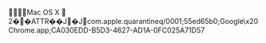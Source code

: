     Mac OS X         2   �      �                                      ATTR       �   �   J                  �   J  com.apple.quarantine q/0001;55ed65b0;Google\x20Chrome.app;CA030EDD-B5D3-4627-AD1A-0FC025A71D57 
